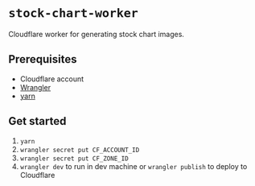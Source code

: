 # `stock-chart-worker`

Cloudflare worker for generating stock chart images.

## Prerequisites

- Cloudflare account
- [Wrangler](https://developers.cloudflare.com/workers/cli-wrangler)
- [yarn](https://yarnpkg.com)

## Get started

1. `yarn`
2. `wrangler secret put CF_ACCOUNT_ID`
3. `wrangler secret put CF_ZONE_ID`
4. `wrangler dev` to run in dev machine or `wrangler publish` to deploy to Cloudflare
